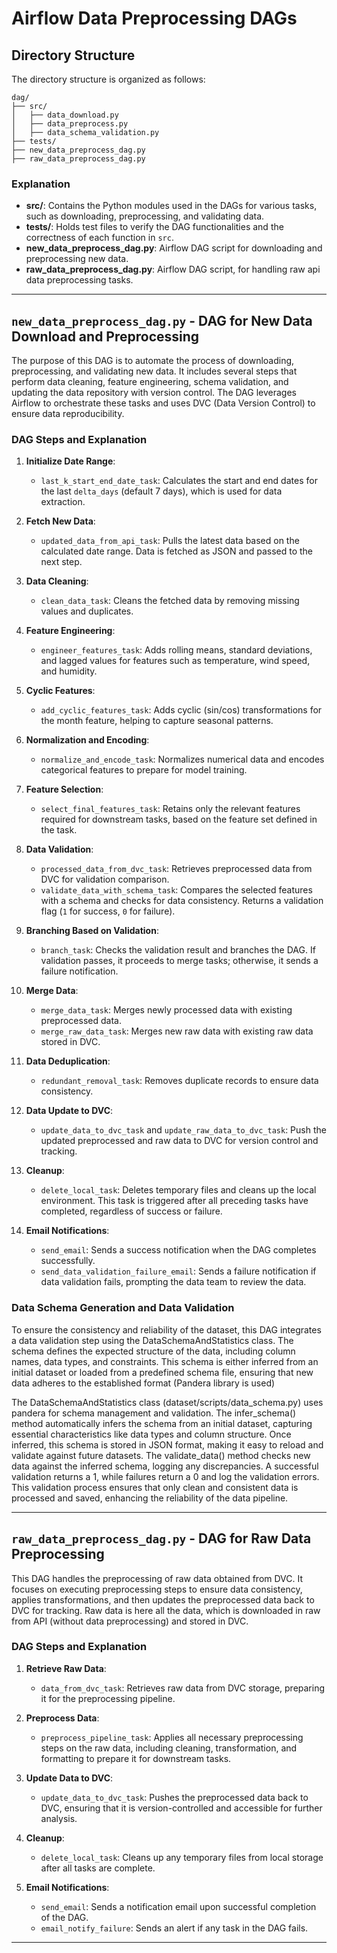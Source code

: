 
# Airflow Data Preprocessing DAGs

## Directory Structure
The directory structure is organized as follows:

```
dag/
├── src/
│   ├── data_download.py
│   ├── data_preprocess.py
│   ├── data_schema_validation.py
├── tests/
├── new_data_preprocess_dag.py
├── raw_data_preprocess_dag.py
```

### Explanation
- **src/**: Contains the Python modules used in the DAGs for various tasks, such as downloading, preprocessing, and validating data.
- **tests/**: Holds test files to verify the DAG functionalities and the correctness of each function in `src`.
- **new_data_preprocess_dag.py**: Airflow DAG script for downloading and preprocessing new data.
- **raw_data_preprocess_dag.py**: Airflow DAG script, for handling raw api data preprocessing tasks.

---

## `new_data_preprocess_dag.py` - DAG for New Data Download and Preprocessing

The purpose of this DAG is to automate the process of downloading, preprocessing, and validating new data. It includes several steps that perform data cleaning, feature engineering, schema validation, and updating the data repository with version control. The DAG leverages Airflow to orchestrate these tasks and uses DVC (Data Version Control) to ensure data reproducibility.

### DAG Steps and Explanation

1. **Initialize Date Range**:
   - `last_k_start_end_date_task`: Calculates the start and end dates for the last `delta_days` (default 7 days), which is used for data extraction.

2. **Fetch New Data**:
   - `updated_data_from_api_task`: Pulls the latest data based on the calculated date range. Data is fetched as JSON and passed to the next step.

3. **Data Cleaning**:
   - `clean_data_task`: Cleans the fetched data by removing missing values and duplicates.

4. **Feature Engineering**:
   - `engineer_features_task`: Adds rolling means, standard deviations, and lagged values for features such as temperature, wind speed, and humidity.

5. **Cyclic Features**:
   - `add_cyclic_features_task`: Adds cyclic (sin/cos) transformations for the month feature, helping to capture seasonal patterns.

6. **Normalization and Encoding**:
   - `normalize_and_encode_task`: Normalizes numerical data and encodes categorical features to prepare for model training.

7. **Feature Selection**:
   - `select_final_features_task`: Retains only the relevant features required for downstream tasks, based on the feature set defined in the task.

8. **Data Validation**:
   - `processed_data_from_dvc_task`: Retrieves preprocessed data from DVC for validation comparison.
   - `validate_data_with_schema_task`: Compares the selected features with a schema and checks for data consistency. Returns a validation flag (`1` for success, `0` for failure).

9. **Branching Based on Validation**:
   - `branch_task`: Checks the validation result and branches the DAG. If validation passes, it proceeds to merge tasks; otherwise, it sends a failure notification.

10. **Merge Data**:
    - `merge_data_task`: Merges newly processed data with existing preprocessed data.
    - `merge_raw_data_task`: Merges new raw data with existing raw data stored in DVC.

11. **Data Deduplication**:
    - `redundant_removal_task`: Removes duplicate records to ensure data consistency.

12. **Data Update to DVC**:
    - `update_data_to_dvc_task` and `update_raw_data_to_dvc_task`: Push the updated preprocessed and raw data to DVC for version control and tracking.

13. **Cleanup**:
    - `delete_local_task`: Deletes temporary files and cleans up the local environment. This task is triggered after all preceding tasks have completed, regardless of success or failure.

14. **Email Notifications**:
    - `send_email`: Sends a success notification when the DAG completes successfully.
    - `send_data_validation_failure_email`: Sends a failure notification if data validation fails, prompting the data team to review the data.


### Data Schema Generation and Data Validation
To ensure the consistency and reliability of the dataset, this DAG integrates a data validation step using the DataSchemaAndStatistics class. The schema defines the expected structure of the data, including column names, data types, and constraints. This schema is either inferred from an initial dataset or loaded from a predefined schema file, ensuring that new data adheres to the established format (Pandera library is used)

The DataSchemaAndStatistics class (dataset/scripts/data_schema.py) uses pandera for schema management and validation. The infer_schema() method automatically infers the schema from an initial dataset, capturing essential characteristics like data types and column structure. Once inferred, this schema is stored in JSON format, making it easy to reload and validate against future datasets. The validate_data() method checks new data against the inferred schema, logging any discrepancies. A successful validation returns a 1, while failures return a 0 and log the validation errors. This validation process ensures that only clean and consistent data is processed and saved, enhancing the reliability of the data pipeline.

---

## `raw_data_preprocess_dag.py` - DAG for Raw Data Preprocessing

This DAG handles the preprocessing of raw data obtained from DVC. It focuses on executing preprocessing steps to ensure data consistency, applies transformations, and then updates the preprocessed data back to DVC for tracking. Raw data is here all the data, which is downloaded in raw from API (without data preprocessing) and stored in DVC.

### DAG Steps and Explanation

1. **Retrieve Raw Data**:
   - `data_from_dvc_task`: Retrieves raw data from DVC storage, preparing it for the preprocessing pipeline.

2. **Preprocess Data**:
   - `preprocess_pipeline_task`: Applies all necessary preprocessing steps on the raw data, including cleaning, transformation, and formatting to prepare it for downstream tasks.

3. **Update Data to DVC**:
   - `update_data_to_dvc_task`: Pushes the preprocessed data back to DVC, ensuring that it is version-controlled and accessible for further analysis.

4. **Cleanup**:
   - `delete_local_task`: Cleans up any temporary files from local storage after all tasks are complete.

5. **Email Notifications**:
   - `send_email`: Sends a notification email upon successful completion of the DAG.
   - `email_notify_failure`: Sends an alert if any task in the DAG fails.

---

